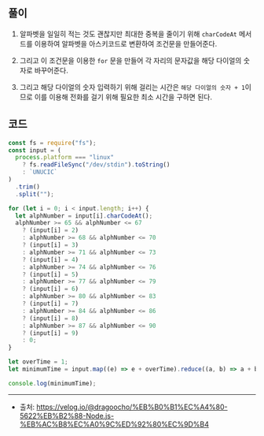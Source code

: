 ## 풀이
1. 알파벳을 일일히 적는 것도 괜찮지만 최대한 중복을 줄이기 위해 `charCodeAt` 메서드를 이용하여 알파벳을 아스키코드로 변환하여 조건문을 만들어준다.

2. 그리고 이 조건문을 이용한 `for` 문을 만들어 각 자리의 문자값을 해당 다이얼의 숫자로 바꾸어준다.

3. 그리고 해당 다이얼의 숫자 입력하기 위해 걸리는 시간은 `해당 다이얼의 숫자 + 1`이므로 이를 이용해 전화를 걸기 위해 필요한 최소 시간을 구하면 된다.

## 코드

```js
const fs = require("fs");
const input = (
  process.platform === "linux"
    ? fs.readFileSync("/dev/stdin").toString()
    : `UNUCIC`
)
  .trim()
  .split("");

for (let i = 0; i < input.length; i++) {
  let alphNumber = input[i].charCodeAt();
  alphNumber >= 65 && alphNumber <= 67
    ? (input[i] = 2)
    : alphNumber >= 68 && alphNumber <= 70
    ? (input[i] = 3)
    : alphNumber >= 71 && alphNumber <= 73
    ? (input[i] = 4)
    : alphNumber >= 74 && alphNumber <= 76
    ? (input[i] = 5)
    : alphNumber >= 77 && alphNumber <= 79
    ? (input[i] = 6)
    : alphNumber >= 80 && alphNumber <= 83
    ? (input[i] = 7)
    : alphNumber >= 84 && alphNumber <= 86
    ? (input[i] = 8)
    : alphNumber >= 87 && alphNumber <= 90
    ? (input[i] = 9)
    : 0;
}

let overTime = 1;
let minimumTime = input.map((e) => e + overTime).reduce((a, b) => a + b);

console.log(minimumTime);
```

___

- 출처: https://velog.io/@dragoocho/%EB%B0%B1%EC%A4%80-5622%EB%B2%88-Node.js-%EB%AC%B8%EC%A0%9C%ED%92%80%EC%9D%B4